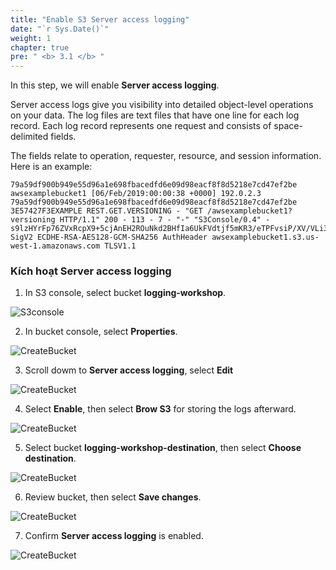 ```yaml
---
title: "Enable S3 Server access logging"
date: "`r Sys.Date()`"
weight: 1
chapter: true
pre: " <b> 3.1 </b> "
---
```


In this step, we will enable **Server access logging**.

Server access logs give you visibility into detailed object-level operations on your data. The log files are text files that have one line for each log record. Each log record represents one request and consists of space-delimited fields.

The fields relate to operation, requester, resource, and session information. Here is an example:

```
79a59df900b949e55d96a1e698fbacedfd6e09d98eacf8f8d5218e7cd47ef2be awsexamplebucket1 [06/Feb/2019:00:00:38 +0000] 192.0.2.3 79a59df900b949e55d96a1e698fbacedfd6e09d98eacf8f8d5218e7cd47ef2be 3E57427F3EXAMPLE REST.GET.VERSIONING - "GET /awsexamplebucket1?versioning HTTP/1.1" 200 - 113 - 7 - "-" "S3Console/0.4" - s9lzHYrFp76ZVxRcpX9+5cjAnEH2ROuNkd2BHfIa6UkFVdtjf5mKR3/eTPFvsiP/XV/VLi31234= SigV2 ECDHE-RSA-AES128-GCM-SHA256 AuthHeader awsexamplebucket1.s3.us-west-1.amazonaws.com TLSV1.1
```

### Kích hoạt Server access logging

1. In S3 console, select bucket **logging-workshop**.

![S3console](/Workshop-1/images/3.connect/30.png)

2. In bucket console, select **Properties**.

![CreateBucket](/Workshop-1/images/3.connect/31.png)

3. Scroll dowm to **Server access logging**, select **Edit**

![CreateBucket](/Workshop-1/images/3.connect/32.png)

4. Select **Enable**, then select **Brow S3** for storing the logs afterward.

![CreateBucket](/Workshop-1/images/3.connect/33.png)

5. Select bucket **logging-workshop-destination**, then select **Choose destination**.

![CreateBucket](/Workshop-1/images/3.connect/34.png)

6. Review bucket, then select **Save changes**.

![CreateBucket](/Workshop-1/images/3.connect/35.png)

7. Confirm **Server access logging** is enabled.

![CreateBucket](/Workshop-1/images/3.connect/36.png)
